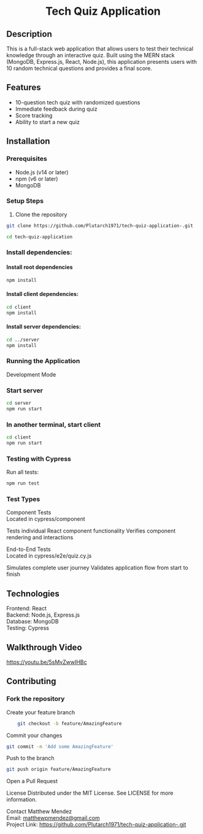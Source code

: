 <h1 style="text-align:center;">Tech Quiz Application</h1>

## Description

This is a full-stack web application that allows users to test their technical knowledge through an interactive quiz. Built using the MERN stack (MongoDB, Express.js, React, Node.js), this application presents users with 10 random technical questions and provides a final score.

## Features

- 10-question tech quiz with randomized questions
- Immediate feedback during quiz
- Score tracking
- Ability to start a new quiz

## Installation

### Prerequisites
- Node.js (v14 or later)
- npm (v6 or later)
- MongoDB

### Setup Steps

1. Clone the repository
```bash
git clone https://github.com/Plutarch1971/tech-quiz-application-.git

cd tech-quiz-application
```

### Install dependencies:
#### Install root dependencies
```bash
npm install
```

#### Install client dependencies:
```bash
cd client
npm install
```

#### Install server dependencies:
```bash
cd ../server
npm install
```

### Running the Application
Development Mode

### Start server
```bash
cd server
npm run start
```

### In another terminal, start client
```bash
cd client
npm run start
```

### Testing with Cypress
Run all tests:
```bash
npm run test
```

###  Test Types
Component Tests<br>
Located in cypress/component

Tests individual React component functionality
Verifies component rendering and interactions

End-to-End Tests<br>
Located in cypress/e2e/quiz.cy.js

Simulates complete user journey
Validates application flow from start to finish

## Technologies 
Frontend: React<br>
Backend: Node.js, Express.js<br>
Database: MongoDB<br>
Testing: Cypress



## Walkthrough Video
https://youtu.be/5sMvZwwIHBc
## Contributing

### Fork the repository
Create your feature branch 
```bash
    git checkout -b feature/AmazingFeature
```
Commit your changes
```bash
git commit -m 'Add some AmazingFeature'
```
Push to the branch
```bash
git push origin feature/AmazingFeature
```
Open a Pull Request

License
Distributed under the MIT License. See LICENSE for more information.

Contact
Matthew Mendez   
Email: matthewpmendez@gmail.com<br>
Project Link: https://github.com/Plutarch1971/tech-quiz-application-.git

